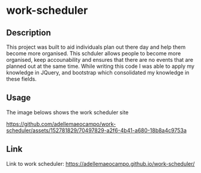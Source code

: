 # work-scheduler

## Description

This project was built to aid individuals plan out there day and help them become more organised. This schduler allows people to become more organised, keep accounability and ensures that there are no events that are planned out at the same time. While writing this code I was able to apply my knowledge in JQuery, and bootstrap which consolidated my knowledge in these fields. 


## Usage

The image belows shows the work scheduler site



https://github.com/adellemaeocampo/work-scheduler/assets/152781829/70497829-a2f6-4b41-a680-18b8a4c9753a







## Link

Link to work scheduler: https://adellemaeocampo.github.io/work-scheduler/
